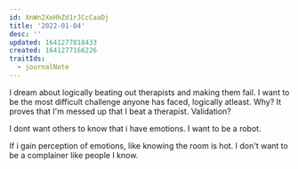 ```yaml
---
id: XnWn2XeHhZd1rJCcCaaDj
title: '2022-01-04'
desc: ''
updated: 1641277818433
created: 1641277166226
traitIds:
  - journalNote
---
```


I dream about logically beating out therapists and making them fail. I want to be the most difficult challenge anyone has faced, logically atleast. Why? It proves that I'm messed up that I beat a therapist. Validation?

I dont want others to know that i have emotions. I want to be a robot.

If i gain perception of emotions, like knowing the room is hot. I don't want to be a complainer like people I know.
